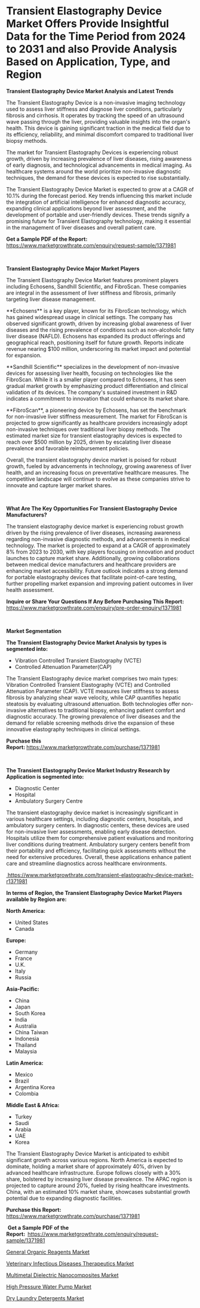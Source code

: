 <p><h1>Transient Elastography Device Market Offers Provide Insightful Data for the Time Period from 2024 to 2031 and also Provide Analysis Based on Application, Type, and Region</h1></p><p><strong>Transient Elastography Device Market Analysis and Latest Trends</strong></p>
<p><p>The Transient Elastography Device is a non-invasive imaging technology used to assess liver stiffness and diagnose liver conditions, particularly fibrosis and cirrhosis. It operates by tracking the speed of an ultrasound wave passing through the liver, providing valuable insights into the organ's health. This device is gaining significant traction in the medical field due to its efficiency, reliability, and minimal discomfort compared to traditional liver biopsy methods.</p><p>The market for Transient Elastography Devices is experiencing robust growth, driven by increasing prevalence of liver diseases, rising awareness of early diagnosis, and technological advancements in medical imaging. As healthcare systems around the world prioritize non-invasive diagnostic techniques, the demand for these devices is expected to rise substantially.</p><p>The Transient Elastography Device Market is expected to grow at a CAGR of 10.1% during the forecast period. Key trends influencing this market include the integration of artificial intelligence for enhanced diagnostic accuracy, expanding clinical applications beyond liver assessment, and the development of portable and user-friendly devices. These trends signify a promising future for Transient Elastography technology, making it essential in the management of liver diseases and overall patient care.</p></p>
<p><strong>Get a Sample PDF of the Report:&nbsp;</strong> <a href="https://www.marketgrowthrate.com/enquiry/request-sample/1371981">https://www.marketgrowthrate.com/enquiry/request-sample/1371981</a></p>
<p>&nbsp;</p>
<p><strong>Transient Elastography Device Major Market Players</strong></p>
<p><p>The Transient Elastography Device Market features prominent players including Echosens, Sandhill Scientific, and FibroScan. These companies are integral in the assessment of liver stiffness and fibrosis, primarily targeting liver disease management.</p><p>**Echosens** is a key player, known for its FibroScan technology, which has gained widespread usage in clinical settings. The company has observed significant growth, driven by increasing global awareness of liver diseases and the rising prevalence of conditions such as non-alcoholic fatty liver disease (NAFLD). Echosens has expanded its product offerings and geographical reach, positioning itself for future growth. Reports indicate revenue nearing $100 million, underscoring its market impact and potential for expansion.</p><p>**Sandhill Scientific** specializes in the development of non-invasive devices for assessing liver health, focusing on technologies like the FibroScan. While it is a smaller player compared to Echosens, it has seen gradual market growth by emphasizing product differentiation and clinical validation of its devices. The company's sustained investment in R&D indicates a commitment to innovation that could enhance its market share.</p><p>**FibroScan**, a pioneering device by Echosens, has set the benchmark for non-invasive liver stiffness measurement. The market for FibroScan is projected to grow significantly as healthcare providers increasingly adopt non-invasive techniques over traditional liver biopsy methods. The estimated market size for transient elastography devices is expected to reach over $500 million by 2025, driven by escalating liver disease prevalence and favorable reimbursement policies.</p><p>Overall, the transient elastography device market is poised for robust growth, fueled by advancements in technology, growing awareness of liver health, and an increasing focus on preventative healthcare measures. The competitive landscape will continue to evolve as these companies strive to innovate and capture larger market shares.</p></p>
<p>&nbsp;</p>
<p><strong>What Are The Key Opportunities For Transient Elastography Device Manufacturers?</strong></p>
<p><p>The transient elastography device market is experiencing robust growth driven by the rising prevalence of liver diseases, increasing awareness regarding non-invasive diagnostic methods, and advancements in medical technology. The market is projected to expand at a CAGR of approximately 8% from 2023 to 2030, with key players focusing on innovation and product launches to capture market share. Additionally, growing collaborations between medical device manufacturers and healthcare providers are enhancing market accessibility. Future outlook indicates a strong demand for portable elastography devices that facilitate point-of-care testing, further propelling market expansion and improving patient outcomes in liver health assessment.</p></p>
<p><strong>Inquire or Share Your Questions If Any Before Purchasing This Report:</strong> <a href="https://www.marketgrowthrate.com/enquiry/pre-order-enquiry/1371981">https://www.marketgrowthrate.com/enquiry/pre-order-enquiry/1371981</a></p>
<p>&nbsp;</p>
<p><strong>Market Segmentation</strong></p>
<p><strong>The Transient Elastography Device Market Analysis by types is segmented into:</strong></p>
<p><ul><li>Vibration Controlled Transient Elastography (VCTE)</li><li>Controlled Attenuation Parameter(CAP)</li></ul></p>
<p><p>The Transient Elastography device market comprises two main types: Vibration Controlled Transient Elastography (VCTE) and Controlled Attenuation Parameter (CAP). VCTE measures liver stiffness to assess fibrosis by analyzing shear wave velocity, while CAP quantifies hepatic steatosis by evaluating ultrasound attenuation. Both technologies offer non-invasive alternatives to traditional biopsy, enhancing patient comfort and diagnostic accuracy. The growing prevalence of liver diseases and the demand for reliable screening methods drive the expansion of these innovative elastography techniques in clinical settings.</p></p>
<p><strong>Purchase this Report:&nbsp;</strong><a href="https://www.marketgrowthrate.com/purchase/1371981">https://www.marketgrowthrate.com/purchase/1371981</a></p>
<p>&nbsp;</p>
<p><strong>The Transient Elastography Device Market Industry Research by Application is segmented into:</strong></p>
<p><ul><li>Diagnostic Center</li><li>Hospital</li><li>Ambulatory Surgery Centre</li></ul></p>
<p><p>The transient elastography device market is increasingly significant in various healthcare settings, including diagnostic centers, hospitals, and ambulatory surgery centers. In diagnostic centers, these devices are used for non-invasive liver assessments, enabling early disease detection. Hospitals utilize them for comprehensive patient evaluations and monitoring liver conditions during treatment. Ambulatory surgery centers benefit from their portability and efficiency, facilitating quick assessments without the need for extensive procedures. Overall, these applications enhance patient care and streamline diagnostics across healthcare environments.</p></p>
<p><a href="https://www.marketgrowthrate.com/transient-elastography-device-market-r1371981">&nbsp;https://www.marketgrowthrate.com/transient-elastography-device-market-r1371981</a></p>
<p><strong>In terms of Region, the Transient Elastography Device Market Players available by Region are:</strong></p>
<p>
    <p> <strong> North America: </strong>
        <ul>
            <li>United States</li>
            <li>Canada</li>
        </ul>
        </p> 
    <p> <strong> Europe: </strong>
        <ul>
            <li>Germany</li>
            <li>France</li>
            <li>U.K.</li>
            <li>Italy</li>
            <li>Russia</li>
        </ul>
        </p> 
    <p> <strong> Asia-Pacific: </strong>
        <ul>
            <li>China</li>
            <li>Japan</li>
            <li>South Korea</li>
            <li>India</li>
            <li>Australia</li>
            <li>China Taiwan</li>
            <li>Indonesia</li>
            <li>Thailand</li>
            <li>Malaysia</li>
        </ul>
        </p> 
    <p> <strong> Latin America: </strong>
        <ul>
            <li>Mexico</li>
            <li>Brazil</li>
            <li>Argentina Korea</li>
            <li>Colombia</li>
        </ul>
        </p> 
    <p> <strong> Middle East & Africa: </strong>
        <ul>
            <li>Turkey</li>
            <li>Saudi</li>
            <li>Arabia</li>
            <li>UAE</li>
            <li>Korea</li>
        </ul>
    </p>
    </p>
<p><p>The Transient Elastography Device Market is anticipated to exhibit significant growth across various regions. North America is expected to dominate, holding a market share of approximately 40%, driven by advanced healthcare infrastructure. Europe follows closely with a 30% share, bolstered by increasing liver disease prevalence. The APAC region is projected to capture around 20%, fueled by rising healthcare investments. China, with an estimated 10% market share, showcases substantial growth potential due to expanding diagnostic facilities.</p></p>
<p><strong>Purchase this Report: </strong><a href="https://www.marketgrowthrate.com/purchase/1371981">https://www.marketgrowthrate.com/purchase/1371981</a></p>
<p>&nbsp;<strong>Get a Sample PDF of the Report:&nbsp;&nbsp;</strong><a href="https://www.marketgrowthrate.com/enquiry/request-sample/1371981">https://www.marketgrowthrate.com/enquiry/request-sample/1371981</a></p>
<p><strong></strong></p>
<p><p><a href="https://issuu.com/reportprime-2/docs/general-organic-reagents-market-siz_df2e16adb833dc">General Organic Reagents Market</a></p><p><a href="https://github.com/ChiragRp1/Market-Research-Report-List-6/blob/main/veterinary-infectious-diseases-therapeutics-market.md">Veterinary Infectious Diseases Therapeutics Market</a></p><p><a href="https://medium.com/@khairinauzunul_10076/charting-the-future-comprehensive-analysis-of-the-global-multimetal-dielectric-nanocomposites-191c1abb8729">Multimetal Dielectric Nanocomposites Market</a></p><p><a href="https://www.linkedin.com/pulse/booming-high-pressure-water-pump-market-sector-analysis-bbz6e?trackingId=pHThkkxBSrqMw%2FoEZbBDQQ%3D%3D">High Pressure Water Pump Market</a></p><p><a href="https://issuu.com/reportprime-2/docs/dry-laundry-detergents-market-size-_232c9bf7f4e440">Dry Laundry Detergents Market</a></p></p>